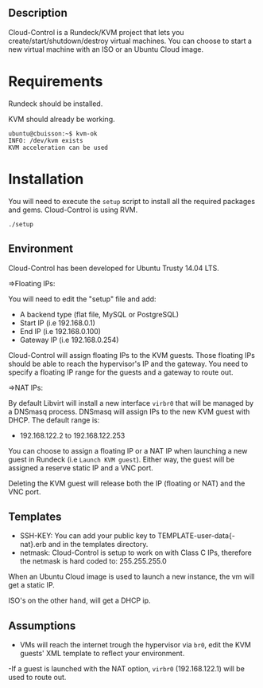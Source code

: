 Description
-----------

Cloud-Control is a Rundeck/KVM project that lets you create/start/shutdown/destroy virtual machines. You can choose to start a new virtual machine with an ISO or an Ubuntu Cloud image.

Requirements
============


Rundeck should be installed.

KVM should already be working.

    ubuntu@cbuisson:~$ kvm-ok
    INFO: /dev/kvm exists
    KVM acceleration can be used

Installation
============

You will need to execute the `setup` script to install all the required packages and gems.
Cloud-Control is using RVM.

    ./setup

Environment
-----------

Cloud-Control has been developed for Ubuntu Trusty 14.04 LTS.

=>Floating IPs:

You will need to edit the "setup" file and add:

 - A backend type (flat file, MySQL or PostgreSQL)
 - Start IP (i.e 192.168.0.1)
 - End IP (i.e 192.168.0.100)
 - Gateway IP (i.e 192.168.0.254)

Cloud-Control will assign floating IPs to the KVM guests. Those floating IPs should be able to reach the hypervisor's IP and the gateway. You need to specify a floating IP range for the guests and a gateway to route out.

=>NAT IPs:

By default Libvirt will install a new interface `virbr0` that will be managed by a DNSmasq process. DNSmasq will assign IPs to the new KVM guest with DHCP. The default range is: 

- 192.168.122.2 to 192.168.122.253

You can choose to assign a floating IP or a NAT IP when launching a new guest in Rundeck (i.e `Launch KVM guest`). Either way, the guest will be assigned a reserve static IP and a VNC port.

Deleting the KVM guest will release both the IP (floating or NAT) and the VNC port.

Templates
---------

 - SSH-KEY: You can add your public key to TEMPLATE-user-data{-nat}.erb  and in the templates directory.
 - netmask: Cloud-Control is setup to work on with Class C IPs, therefore the netmask is hard coded to: 255.255.255.0

When an Ubuntu Cloud image is used to launch a new instance, the vm will get a static IP.

ISO's on the other hand, will get a DHCP ip.

Assumptions
-----------

 - VMs will reach the internet trough the hypervisor via `br0`, edit the KVM guests' XML template to reflect your environment.

-If a guest is launched with the NAT option, `virbr0` (192.168.122.1) will be used to route out.
